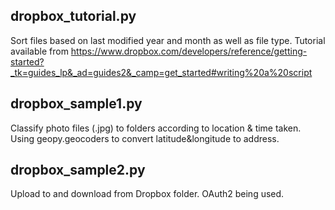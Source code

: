 ## dropbox_tutorial.py
Sort files based on last modified year and month as well as file type. Tutorial available from https://www.dropbox.com/developers/reference/getting-started?_tk=guides_lp&_ad=guides2&_camp=get_started#writing%20a%20script

## dropbox_sample1.py
Classify photo files (.jpg) to folders according to location & time taken. Using geopy.geocoders to convert latitude&longitude to address. 

## dropbox_sample2.py
Upload to and download from Dropbox folder. OAuth2 being used. 
